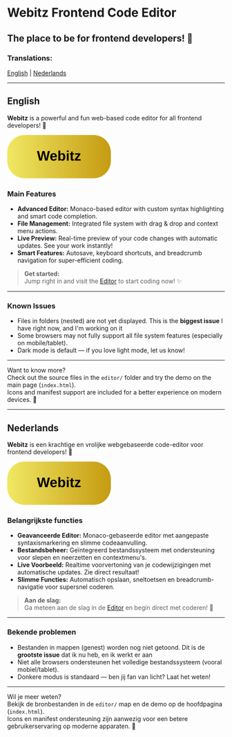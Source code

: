 <!-- <style>
.live-button {
    display: inline-block;
    padding: 12px 24px;
    background: linear-gradient(135deg, #F1E863 0%, #C59B11 100%);
    color: #000000;
    text-decoration: none;
    border-radius: 8px;
    font-weight: bold;
    margin: 20px 0;
    box-shadow: 0 4px 6px rgba(0, 0, 0, 0.1);
    transition: transform 0.2s, box-shadow 0.2s;
    display: block;
    margin-left: 25%;
    margin-right: auto;
    width: fit-content;    
}

.live-button:hover {
    transform: translateY(-2px);
    box-shadow: 0 6px 8px rgba(0, 0, 0, 0.2);
    color: black;
}

.live-button:active {
    transform: translateY(0);
    box-shadow: 0 2px 4px rgba(0, 0, 0, 0.1);
    color: black;
}
</style> -->

# Webitz Frontend Code Editor

## The place to be for frontend developers! 🎉

### Translations:
[English](README.md#english) | [Nederlands](README.md#nederlands)

---

## English

**Webitz** is a powerful and fun web-based code editor for all frontend developers! 🚀

<!-- <a href="https://webitz.vercel.app" class="live-button">Try it Live on Vercel!</a> -->
![Webitz Logo](cdn/images/live.svg)


### Main Features

- **Advanced Editor:** Monaco-based editor with custom syntax highlighting and smart code completion.
- **File Management:** Integrated file system with drag & drop and context menu actions.
- **Live Preview:** Real-time preview of your code changes with automatic updates. See your work instantly!
- **Smart Features:** Autosave, keyboard shortcuts, and breadcrumb navigation for super-efficient coding.

> **Get started:**  
> Jump right in and visit the [Editor](./editor/) to start coding now! ✨

---

### Known Issues

- Files in folders (nested) are not yet displayed. This is the **biggest issue** I have right now, and I'm working on it
- Some browsers may not fully support all file system features (especially on mobile/tablet).
- Dark mode is default — if you love light mode, let us know! 

---

Want to know more?  
Check out the source files in the `editor/` folder and try the demo on the main page (`index.html`).  
Icons and manifest support are included for a better experience on modern devices. 📱

---

## Nederlands

**Webitz** is een krachtige en vrolijke webgebaseerde code-editor voor frontend developers! 🥳

<!-- <a href="https://webitz.vercel.app" class="live-button">Probeer het Live op Vercel!</a> -->
![Webitz Logo](cdn/images/live.svg)

### Belangrijkste functies

- **Geavanceerde Editor:** Monaco-gebaseerde editor met aangepaste syntaxismarkering en slimme codeaanvulling.
- **Bestandsbeheer:** Geïntegreerd bestandssysteem met ondersteuning voor slepen en neerzetten en contextmenu's.
- **Live Voorbeeld:** Realtime voorvertoning van je codewijzigingen met automatische updates. Zie direct resultaat!
- **Slimme Functies:** Automatisch opslaan, sneltoetsen en breadcrumb-navigatie voor supersnel coderen.

> **Aan de slag:**  
> Ga meteen aan de slag in de [Editor](./editor/) en begin direct met coderen! 🎈

---

### Bekende problemen

- Bestanden in mappen (genest) worden nog niet getoond. Dit is de **grootste issue** dat ik nu heb, en ik werkt er aan
- Niet alle browsers ondersteunen het volledige bestandssysteem (vooral mobiel/tablet).
- Donkere modus is standaard — ben jij fan van licht? Laat het weten! 

---

Wil je meer weten?  
Bekijk de bronbestanden in de `editor/` map en de demo op de hoofdpagina (`index.html`).  
Icons en manifest ondersteuning zijn aanwezig voor een betere gebruikerservaring op moderne apparaten. 📱